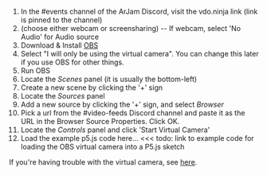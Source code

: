 1. In the #events channel of the ArJam Discord, visit the vdo.ninja link (link is pinned to the channel)
2. (choose either webcam or screensharing) -- If webcam, select 'No Audio' for Audio source
3. Download & Install [OBS](https://obsproject.com/download)
3. Select "I will only be using the virtual camera". You can change this later if you use OBS for other things.
4. Run OBS
5. Locate the *Scenes* panel (it is usually the bottom-left)
6. Create a new scene by clicking the '+' sign
7. Locate the *Sources* panel
8. Add a new source by clicking the '+' sign, and select *Browser*
9. Pick a url from the #video-feeds Discord channel and paste it as the URL in the Browser Source Properties. Click OK.
10. Locate the *Controls* panel and click 'Start Virtual Camera'
11. Load the example p5.js code here... <<< todo: link to example code for loading the OBS virtual camera into a P5.js sketch

If you're having trouble with the virtual camera, see [here](https://obsproject.com/kb/virtual-camera-troubleshooting#install-or-remove-the-virtual-camera).
